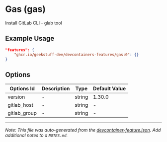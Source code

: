 
# Gas (gas)

Install GitLab CLI - glab tool

## Example Usage

```json
"features": {
    "ghcr.io/geekstuff-dev/devcontainers-features/gas:0": {}
}
```

## Options

| Options Id | Description | Type | Default Value |
|-----|-----|-----|-----|
| version | - | string | 1.30.0 |
| gitlab_host | - | string | - |
| gitlab_group | - | string | - |



---

_Note: This file was auto-generated from the [devcontainer-feature.json](https://github.com/geekstuff-dev/devcontainers-features/blob/main/src/glab/devcontainer-feature.json).  Add additional notes to a `NOTES.md`._
